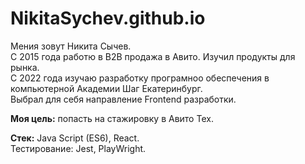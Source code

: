 # NikitaSychev.github.io

Мения зовут Никита Сычев.<br>
С 2015 года работю в B2B продажа в Авито. Изучил продукты для рынка.<br>
C 2022 года изучаю разработку програмноо обеспечения в компьютерной Академии Шаг Екатеринбург.<br>
Выбрал для себя направление Frontend разработки.<br>

<b>Моя цель:</b> попасть на стажировку в Авито Тех.

<b>Стек:</b> Java Script (ES6), React.<br>
Тестирование: Jest, PlayWright.<br>

